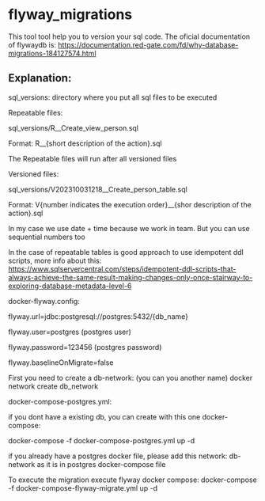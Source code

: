 # flyway_migrations

This tool tool help you to version your sql code. 
The oficial documentation of flywaydb is: https://documentation.red-gate.com/fd/why-database-migrations-184127574.html

## Explanation:

sql_versions: directory where you put all sql files to be executed

Repeatable files: 

sql_versions/R__Create_view_person.sql

Format: R__{short description of the action}.sql

The Repeatable files will run after all versioned files

Versioned files: 

sql_versions/V202310031218__Create_person_table.sql

Format: V{number indicates the execution order}__{shor description of the action}.sql

In my case we use date + time because we work in team. But you can use sequential numbers too


In the case of repeatable tables is good approach to use idempotent ddl scripts, more info about this: https://www.sqlservercentral.com/steps/idempotent-ddl-scripts-that-always-achieve-the-same-result-making-changes-only-once-stairway-to-exploring-database-metadata-level-6

docker-flyway.config:

flyway.url=jdbc:postgresql://postgres:5432/{db_name}

flyway.user=postgres (postgres user)

flyway.password=123456 (postgres password)

flyway.baselineOnMigrate=false 


First you need to create a db-network: (you can you another name)
docker network create db_network


docker-compose-postgres.yml:

if you dont have a existing db, you can create with this one docker-compose: 

docker-compose -f docker-compose-postgres.yml up -d



if you already have a postgres docker file, please add this network: db-network as it is in postgres docker-compose file


To execute the migration execute flyway docker compose: 
docker-compose -f docker-compose-flyway-migrate.yml up -d

